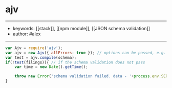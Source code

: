 # ajv
---
- keywords: [[stack]], [[npm module]], [[JSON schema validation]]
- author: #alex
---

```javascript
var Ajv = require('ajv'); 
var ajv = new Ajv({ allErrors: true }); // options can be passed, e.g. {allErrors: true}
var test = ajv.compile(schema);
if(!test(filings)){ // if the schema validation does not pass
	var time = new Date().getTime();

	throw new Error('schema validation failed. data - '+process.env.SERVER_HOST+'/output/job_'+job.id+'_data_'+time+'.json - '+ 'Issue -' + test.errors[0].keyword +': '+test.errors[0].dataPath+' '+test.errors[0].message+ ' - '+JSON.stringify(test.errors));
}
```
